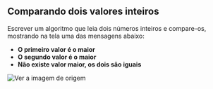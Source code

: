 ## Comparando dois valores inteiros

Escrever um algoritmo que leia dois números inteiros e compare-os, mostrando na tela uma das mensagens abaixo:

- **O primeiro valor é o maior**
- **O segundo valor é o maior**
- **Não existe valor maior, os dois são iguais**

![Ver a imagem de origem](https://th.bing.com/th/id/OIP.f2vG146URQwY2y8DTgOPhQHaHa?pid=ImgDet&rs=1)
